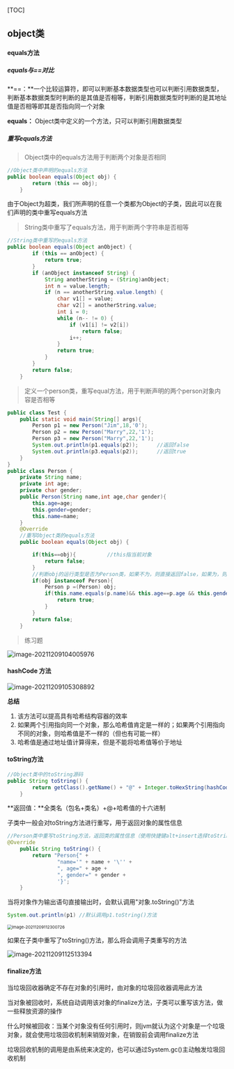 [TOC]

## object类

#### equals方法

##### equals与==对比

**==：**一个比较运算符，即可以判断基本数据类型也可以判断引用数据类型，判断基本数据类型时判断的是其值是否相等，判断引用数据类型时判断的是其地址值是否相等即其是否指向同一个对象

**equals：** Object类中定义的一个方法，只可以判断引用数据类型

##### 重写equals方法

> Object类中的equals方法用于判断两个对象是否相同

```java
//Object类中声明的equals方法
public boolean equals(Object obj) {
        return (this == obj);
    }
```

由于Object为超类，我们所声明的任意一个类都为Object的子类，因此可以在我们声明的类中重写equals方法

> String类中重写了equals方法，用于判断两个字符串是否相等

```java
//String类中重写的equals方法
public boolean equals(Object anObject) {
        if (this == anObject) {
            return true;
        }
        if (anObject instanceof String) {
            String anotherString = (String)anObject;
            int n = value.length;
            if (n == anotherString.value.length) {
                char v1[] = value;
                char v2[] = anotherString.value;
                int i = 0;
                while (n-- != 0) {
                    if (v1[i] != v2[i])
                        return false;
                    i++;
                }
                return true;
            }
        }
        return false;
    }
```

> 定义一个person类，重写equal方法，用于判断声明的两个person对象内容是否相等

```java
public class Test {
    public static void main(String[] args){
        Person p1 = new Person("Jim",18,'0');
        Person p2 = new Person("Marry",22,'1');
        Person p3 = new Person("Marry",22,'1');
        System.out.println(p1.equals(p2));		//返回false
        System.out.println(p3.equals(p2));		//返回true
    }
}
public class Person {
    private String name;
    private int age;
    private char gender;
    public Person(String name,int age,char gender){
        this.age=age;
        this.gender=gender;
        this.name=name;
    }
    @Override
    //重写Object类的equals方法
    public boolean equals(Object obj) {

        if(this==obj){          //this指当前对象
            return false;
        }
        //判断obj的运行类型是否为Person类，如果不为，则直接返回false，如果为，则继续向下判断其内容是否相等
        if(obj instanceof Person){
            Person p =(Person) obj;
            if(this.name.equals(p.name)&& this.age==p.age && this.gender==p.gender){
                return true;
            }
        }
        return false;
    }
```

> 练习题

![image-20211209104005976](https://typora-xing.oss-cn-hangzhou.aliyuncs.com/img/image-20211209104005976.png)



#### hashCode 方法

![image-20211209105308892](https://typora-xing.oss-cn-hangzhou.aliyuncs.com/img/image-20211209105308892.png)

**总结**

1. 该方法可以提高具有哈希结构容器的效率
2. 如果两个引用指向同一个对象，那么哈希值肯定是一样的；如果两个引用指向不同的对象，则哈希值是不一样的（但也有可能一样）
3. 哈希值是通过地址值计算得来，但是不能将哈希值等价于地址

#### toString方法

```java
//Object类中的toString源码
public String toString() {
        return getClass().getName() + "@" + Integer.toHexString(hashCode());
    }
```

**返回值：**全类名（包名+类名）+@+哈希值的十六进制

子类中一般会对toString方法进行重写，用于返回对象的属性信息

```java
//Person类中重写toString方法，返回类的属性信息（使用快捷键alt+insert选择toString就会默认生成下列语句）
@Override
    public String toString() {
        return "Person{" +
                "name='" + name + '\'' +
                ", age=" + age +
                ", gender=" + gender +
                '}';
    }
```

当将对象作为输出语句直接输出时，会默认调用"对象.toString()"方法

```java
System.out.println(p1) //默认调用p1.toString()方法
```

<img src="https://typora-xing.oss-cn-hangzhou.aliyuncs.com/img/image-20211209112300726.png" alt="image-20211209112300726" style="zoom:67%;" />

如果在子类中重写了toString()方法，那么将会调用子类重写的方法

![image-20211209112513394](https://typora-xing.oss-cn-hangzhou.aliyuncs.com/img/image-20211209112513394.png)

#### finalize方法

当垃圾回收器确定不存在对象的引用时，由对象的垃圾回收器调用此方法

当对象被回收时，系统自动调用该对象的finalize方法，子类可以重写该方法，做一些释放资源的操作

什么时候被回收：当某个对象没有任何引用时，则jvm就认为这个对象是一个垃圾对象，就会使用垃圾回收机制来销毁对象，在销毁前会调用finalize方法

垃圾回收机制的调用是由系统来决定的，也可以通过System.gc()主动触发垃圾回收机制
